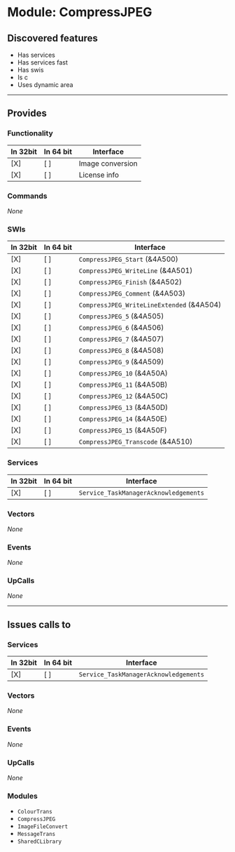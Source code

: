 # Module: CompressJPEG

## Discovered features


* Has services
* Has services fast
* Has swis
* Is c
* Uses dynamic area

---

## Provides

### Functionality

| In 32bit | In 64 bit | Interface |
|----------|-----------|-----------|
| [X]      | [ ]       | Image conversion |
| [X]      | [ ]       | License info |

### Commands


*None*


### SWIs


| In 32bit | In 64 bit | Interface |
|----------|-----------|-----------|
| [X]      | [ ]       | `CompressJPEG_Start` (&4A500) |
| [X]      | [ ]       | `CompressJPEG_WriteLine` (&4A501) |
| [X]      | [ ]       | `CompressJPEG_Finish` (&4A502) |
| [X]      | [ ]       | `CompressJPEG_Comment` (&4A503) |
| [X]      | [ ]       | `CompressJPEG_WriteLineExtended` (&4A504) |
| [X]      | [ ]       | `CompressJPEG_5` (&4A505) |
| [X]      | [ ]       | `CompressJPEG_6` (&4A506) |
| [X]      | [ ]       | `CompressJPEG_7` (&4A507) |
| [X]      | [ ]       | `CompressJPEG_8` (&4A508) |
| [X]      | [ ]       | `CompressJPEG_9` (&4A509) |
| [X]      | [ ]       | `CompressJPEG_10` (&4A50A) |
| [X]      | [ ]       | `CompressJPEG_11` (&4A50B) |
| [X]      | [ ]       | `CompressJPEG_12` (&4A50C) |
| [X]      | [ ]       | `CompressJPEG_13` (&4A50D) |
| [X]      | [ ]       | `CompressJPEG_14` (&4A50E) |
| [X]      | [ ]       | `CompressJPEG_15` (&4A50F) |
| [X]      | [ ]       | `CompressJPEG_Transcode` (&4A510) |


### Services


| In 32bit | In 64 bit | Interface |
|----------|-----------|-----------|
| [X]      | [ ]       | `Service_TaskManagerAcknowledgements` |


### Vectors


*None*


### Events


*None*


### UpCalls


*None*


---

## Issues calls to

### Services


| In 32bit | In 64 bit | Interface |
|----------|-----------|-----------|
| [X]      | [ ]       | `Service_TaskManagerAcknowledgements` |


### Vectors


*None*


### Events


*None*


### UpCalls


*None*


### Modules


* `ColourTrans`
* `CompressJPEG`
* `ImageFileConvert`
* `MessageTrans`
* `SharedCLibrary`


